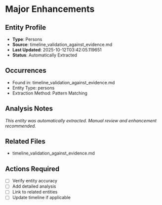# Major Enhancements

## Entity Profile
- **Type**: Persons
- **Source**: timeline_validation_against_evidence.md
- **Last Updated**: 2025-10-12T03:42:05.119651
- **Status**: Automatically Extracted

## Occurrences
- Found in: timeline_validation_against_evidence.md
- Entity Type: persons
- Extraction Method: Pattern Matching

## Analysis Notes
*This entity was automatically extracted. Manual review and enhancement recommended.*

## Related Files
- timeline_validation_against_evidence.md

## Actions Required
- [ ] Verify entity accuracy
- [ ] Add detailed analysis
- [ ] Link to related entities
- [ ] Update timeline if applicable
